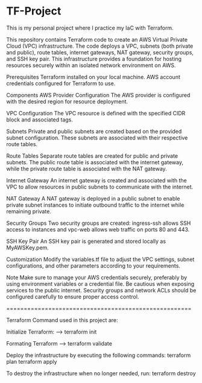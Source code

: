 # TF-Project

This is  my personal project where I practice my IaC with Terraform.

This repository contains Terraform code to create an AWS Virtual Private Cloud (VPC) infrastructure. The code deploys a VPC, subnets (both private and public), route tables, internet gateways, NAT gateway, security groups, and SSH key pair. This infrastructure provides a foundation for hosting resources securely within an isolated network environment on AWS.

Prerequisites
Terraform installed on your local machine.
AWS account credentials configured for Terraform to use.

Components
AWS Provider Configuration
The AWS provider is configured with the desired region for resource deployment.

VPC Configuration
The VPC resource is defined with the specified CIDR block and associated tags.

Subnets
Private and public subnets are created based on the provided subnet configuration. These subnets are associated with their respective route tables.

Route Tables
Separate route tables are created for public and private subnets. The public route table is associated with the internet gateway, while the private route table is associated with the NAT gateway.

Internet Gateway
An internet gateway is created and associated with the VPC to allow resources in public subnets to communicate with the internet.

NAT Gateway
A NAT gateway is deployed in a public subnet to enable private subnet instances to initiate outbound traffic to the internet while remaining private.

Security Groups
Two security groups are created: ingress-ssh allows SSH access to instances and vpc-web allows web traffic on ports 80 and 443.

SSH Key Pair
An SSH key pair is generated and stored locally as MyAWSKey.pem.

Customization
Modify the variables.tf file to adjust the VPC settings, subnet configurations, and other parameters according to your requirements.

Note
Make sure to manage your AWS credentials securely, preferably by using environment variables or a credential file.
Be cautious when exposing services to the public internet. Security groups and network ACLs should be configured carefully to ensure proper access control.

=====================================================

Terraform Command used in this project are:

Initialize Terraform:
--> terraform init

Formating Terraform
--> terraform  validate

Deploy the infrastructure by executing the following commands:
terraform plan
terraform apply

To destroy the infrastructure when no longer needed, run:
terraform destroy
